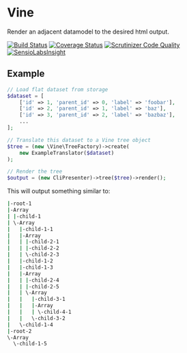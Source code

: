 # Vine

Render an adjacent datamodel to the desired html output.

[![Build Status](https://travis-ci.org/thinktomorrow/vine.svg?branch=master)](https://travis-ci.org/thinktomorrow/vine)
[![Coverage Status](https://coveralls.io/repos/github/thinktomorrow/vine/badge.svg?branch=master)](https://coveralls.io/github/thinktomorrow/vine?branch=master)
[![Scrutinizer Code Quality](https://scrutinizer-ci.com/g/thinktomorrow/vine/badges/quality-score.png?b=master)](https://scrutinizer-ci.com/g/thinktomorrow/vine/?branch=master)
[![SensioLabsInsight](https://insight.sensiolabs.com/projects/573b8ce5-0c73-432c-9ddb-57a1c16bff8d/mini.png)](https://insight.sensiolabs.com/projects/573b8ce5-0c73-432c-9ddb-57a1c16bff8d)

## Example

```php
// Load flat dataset from storage
$dataset = [
    ['id' => 1, 'parent_id' => 0, 'label' => 'foobar'],
    ['id' => 2, 'parent_id' => 1, 'label' => 'baz'],
    ['id' => 3, 'parent_id' => 2, 'label' => 'bazbaz'],
    ...
];

// Translate this dataset to a Vine tree object
$tree = (new \Vine\TreeFactory)->create(
    new ExampleTranslator($dataset)
);

// Render the tree
$output = (new CliPresenter)->tree($tree)->render();
```

This will output something similar to:
```bash 
|-root-1
|-Array
| |-child-1
| \-Array
|   |-child-1-1
|   |-Array
|   | |-child-2-1
|   | |-child-2-2
|   | \-child-2-3
|   |-child-1-2
|   |-child-1-3
|   |-Array
|   | |-child-2-4
|   | |-child-2-5
|   | \-Array
|   |   |-child-3-1
|   |   |-Array
|   |   | \-child-4-1
|   |   \-child-3-2
|   \-child-1-4
|-root-2
\-Array
  \-child-1-5
```